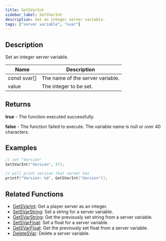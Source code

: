 ```yaml
---
title: SetSVarInt
sidebar_label: SetSVarInt
description: Set an integer server variable.
tags: ["server variable", "svar"]
---
```


<VersionWarn version='SA-MP 0.3.7 R2' />

## Description

Set an integer server variable.

| Name         | Description                      |
| ------------ | -------------------------------- |
| const svar[] | The name of the server variable. |
| value        | The integer to be set.           |

## Returns

**true** - The function executed successfully.

**false** - The function failed to execute. The variable name is null or over 40 characters.

## Examples

```c
// set "Version"
SetSVarInt("Version", 37);

// will print version that server has
printf("Version: %d", GetSVarInt("Version"));
```

## Related Functions

- [GetSVarInt](GetSVarInt): Get a player server as an integer.
- [SetSVarString](SetSVarString): Set a string for a server variable.
- [GetSVarString](GetSVarString): Get the previously set string from a server variable.
- [SetSVarFloat](SetSVarFloat): Set a float for a server variable.
- [GetSVarFloat](GetSVarFloat): Get the previously set float from a server variable.
- [DeleteSVar](DeleteSVar): Delete a server variable.
